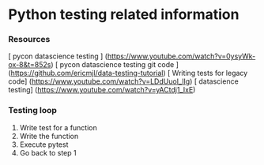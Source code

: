 # Python testing related information

### Resources
[ pycon datascience testing ] (https://www.youtube.com/watch?v=0ysyWk-ox-8&t=852s)
[ pycon datascience testing git code ] (https://github.com/ericmjl/data-testing-tutorial) 
[ Writing tests for legacy code] (https://www.youtube.com/watch?v=LDdUuoI_lIg)
[ datascience testing] (https://www.youtube.com/watch?v=yACtdj1_IxE)

### Testing loop
1. Write test for a function
2. Write the function
3. Execute pytest
4. Go back to step 1
